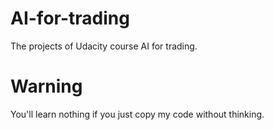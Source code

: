 # AI-for-trading
The projects of Udacity course AI for trading.

# Warning
You'll learn nothing if you just copy my code without thinking.
